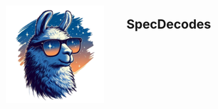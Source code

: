 <img src="figs/logo.png" alt="SpecDecodes" width="220" align="left"><div align="center"><h1>&nbsp;SpecDecodes</h1></div>